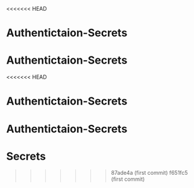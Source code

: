 <<<<<<< HEAD
# Authentictaion-Secrets
Authentictaion-Secrets
=======
<<<<<<< HEAD
# Authentictaion-Secrets
Authentictaion-Secrets
=======
# Secrets
>>>>>>> 87ade4a (first commit)
>>>>>>> f651fc5 (first commit)
